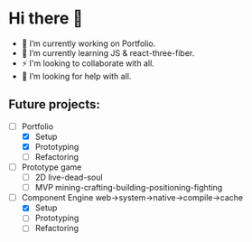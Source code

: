 # Hi there 👋
- 🔭 I’m currently working on Portfolio.
- 🌱 I’m currently learning JS & react-three-fiber.
- ⚡ I'm looking to collaborate with all.
- 🤔 I’m looking for help with all.
## Future projects:
- [ ] Portfolio
  - [x] Setup
  - [x] Prototyping
  - [ ] Refactoring
- [ ] Prototype game
  - [ ] 2D live-dead-soul
  - [ ] MVP mining-crafting-building-positioning-fighting
- [ ] Component Engine web->system->native->compile->cache
  - [x] Setup
  - [ ] Prototyping
  - [ ] Refactoring
